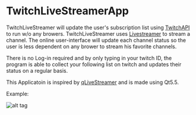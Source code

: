 # TwitchLiveStreamerApp

TwitchLiveStreamer will update the user's subscription list using [TwitchAPI] to run w/o any browers. TwitchLiveStreamer uses [Livestreamer] to stream a channel. The online user-interface will update each channel status so the user is less dependent on any brower to stream his favorite channels.  

There is no Log-in required and by only typing in your twitch ID, the program is able to collect your following list on twitch and updates their status on a regular basis.

This Applicatoin is inspired by [qLiveStreamer] and is made using Qt5.5.

Example:


[Livestreamer]: <https://github.com/chrippa/livestreamer>
[TwitchAPI]:<https://github.com/justintv/Twitch-API>
[qLiveStreamer]: <https://github.com/Hyperz/qLiveStreamer>
![alt tag](https://github.com/pomidi/TwitchLiveStreamerApp/blob/master/AppScreenshot.png)
